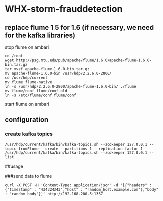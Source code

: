 # WHX-storm-frauddetection

## replace flume 1.5 for 1.6 (if necessary, we need for the kafka libraries)
stop flume on ambari
```
cd /root
wget http://psg.mtu.edu/pub/apache/flume/1.6.0/apache-flume-1.6.0-bin.tar.gz
tar xvzf apache-flume-1.6.0-bin.tar.gz 
mv apache-flume-1.6.0-bin /usr/hdp/2.2.6.0-2800/
cd /usr/hdp/current
mv flume flume-native
ln -s /usr/hdp/2.2.6.0-2800/apache-flume-1.6.0-bin/ ./flume
mv flume/conf flume/conf-old
ln -s /etc/flume/conf flume/conf
```
start flume on ambari

## configuration

### create kafka topics
```
/usr/hdp/current/kafka/bin/kafka-topics.sh --zookeeper 127.0.0.1 --topic fromFlume --create --partitions 1 --replication-factor 1
/usr/hdp/current/kafka/bin/kafka-topics.sh --zookeeper 127.0.0.1 --list
```

##usage

###send data to flume
```
curl -X POST -H 'Content-Type: application/json' -d '[{"headers" : {"timestamp" : "434324343","host" : "random_host.example.com"},"body" : "random_body"}]' http://192.168.200.5:1337 
```
